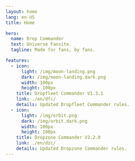 ```yaml
---
layout: home
lang: en-US
title: Home

hero:
  name: Drop Commander
  text: Universe Fansite.
  tagline: Made for fans, by fans.

features:
  - icon:
      light: /img/moon-landing.png
      dark: /img/moon-landing.dark.png
      width: 100px
      height: 100px
    title: Dropfleet Commander V1.3.1
    link: ./en/dfc/
    details: Updated Dropfleet Commander rules.
  - icon:
      light: /img/orbit.png
      dark: /img/orbit.dark.png
      width: 100px
      height: 100px
    title: Dropzone Commander V2.2.0
    link: ./en/dzc/
    details: Updated Dropzone Commander rules.
---
```

<script lang="ts" setup>
// import { useRouter } from 'vitepress'
// import { onMounted } from 'vue'

// let getUserLang = () => window.navigator.language.substring(0, 2)
// let checkUserLang = (language) => {
//   let userLang = getUserLang()
//   let checkLang = (lang) => lang === userLang
//   if (typeof language === 'string') {
//     return checkLang(language)
//   }
//   return language.some(lang => checkLang(lang))
// }

// let { go } = useRouter()

// onMounted(() => {
//   if (checkUserLang(['es'])) {
//     go('/es/')
//   } else {
//     go('/en/')
//   }
// })
</script>
